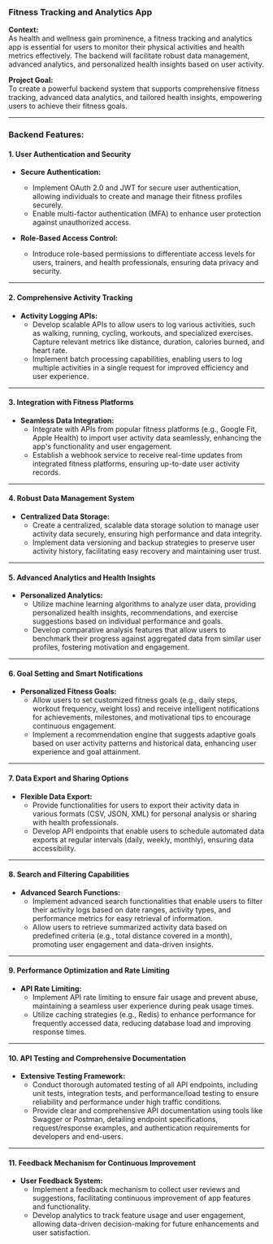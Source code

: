 ### **Fitness Tracking and Analytics App**

**Context:**  
As health and wellness gain prominence, a fitness tracking and analytics app is essential for users to monitor their physical activities and health metrics effectively. The backend will facilitate robust data management, advanced analytics, and personalized health insights based on user activity.

**Project Goal:**  
To create a powerful backend system that supports comprehensive fitness tracking, advanced data analytics, and tailored health insights, empowering users to achieve their fitness goals.

---

### **Backend Features:**

#### 1. **User Authentication and Security**

- **Secure Authentication:**
  - Implement OAuth 2.0 and JWT for secure user authentication, allowing individuals to create and manage their fitness profiles securely.
  - Enable multi-factor authentication (MFA) to enhance user protection against unauthorized access.

- **Role-Based Access Control:**
  - Introduce role-based permissions to differentiate access levels for users, trainers, and health professionals, ensuring data privacy and security.

---

#### 2. **Comprehensive Activity Tracking**

- **Activity Logging APIs:**
  - Develop scalable APIs to allow users to log various activities, such as walking, running, cycling, workouts, and specialized exercises. Capture relevant metrics like distance, duration, calories burned, and heart rate.
  - Implement batch processing capabilities, enabling users to log multiple activities in a single request for improved efficiency and user experience.

---

#### 3. **Integration with Fitness Platforms**

- **Seamless Data Integration:**
  - Integrate with APIs from popular fitness platforms (e.g., Google Fit, Apple Health) to import user activity data seamlessly, enhancing the app's functionality and user engagement.
  - Establish a webhook service to receive real-time updates from integrated fitness platforms, ensuring up-to-date user activity records.

---

#### 4. **Robust Data Management System**

- **Centralized Data Storage:**
  - Create a centralized, scalable data storage solution to manage user activity data securely, ensuring high performance and data integrity.
  - Implement data versioning and backup strategies to preserve user activity history, facilitating easy recovery and maintaining user trust.

---

#### 5. **Advanced Analytics and Health Insights**

- **Personalized Analytics:**
  - Utilize machine learning algorithms to analyze user data, providing personalized health insights, recommendations, and exercise suggestions based on individual performance and goals.
  - Develop comparative analysis features that allow users to benchmark their progress against aggregated data from similar user profiles, fostering motivation and engagement.

---

#### 6. **Goal Setting and Smart Notifications**

- **Personalized Fitness Goals:**
  - Allow users to set customized fitness goals (e.g., daily steps, workout frequency, weight loss) and receive intelligent notifications for achievements, milestones, and motivational tips to encourage continuous engagement.
  - Implement a recommendation engine that suggests adaptive goals based on user activity patterns and historical data, enhancing user experience and goal attainment.

---

#### 7. **Data Export and Sharing Options**

- **Flexible Data Export:**
  - Provide functionalities for users to export their activity data in various formats (CSV, JSON, XML) for personal analysis or sharing with health professionals.
  - Develop API endpoints that enable users to schedule automated data exports at regular intervals (daily, weekly, monthly), ensuring data accessibility.

---

#### 8. **Search and Filtering Capabilities**

- **Advanced Search Functions:**
  - Implement advanced search functionalities that enable users to filter their activity logs based on date ranges, activity types, and performance metrics for easy retrieval of information.
  - Allow users to retrieve summarized activity data based on predefined criteria (e.g., total distance covered in a month), promoting user engagement and data-driven insights.

---

#### 9. **Performance Optimization and Rate Limiting**

- **API Rate Limiting:**
  - Implement API rate limiting to ensure fair usage and prevent abuse, maintaining a seamless user experience during peak usage times.
  - Utilize caching strategies (e.g., Redis) to enhance performance for frequently accessed data, reducing database load and improving response times.

---

#### 10. **API Testing and Comprehensive Documentation**

- **Extensive Testing Framework:**
  - Conduct thorough automated testing of all API endpoints, including unit tests, integration tests, and performance/load testing to ensure reliability and performance under high traffic conditions.
  - Provide clear and comprehensive API documentation using tools like Swagger or Postman, detailing endpoint specifications, request/response examples, and authentication requirements for developers and end-users.

---

#### 11. **Feedback Mechanism for Continuous Improvement**

- **User Feedback System:**
  - Implement a feedback mechanism to collect user reviews and suggestions, facilitating continuous improvement of app features and functionality.
  - Develop analytics to track feature usage and user engagement, allowing data-driven decision-making for future enhancements and user satisfaction.
